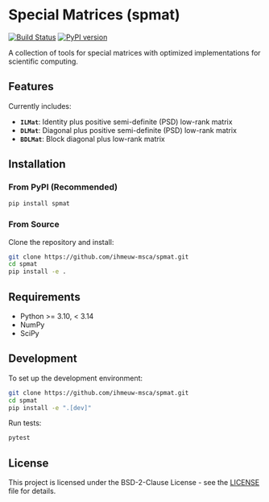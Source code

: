 # Special Matrices (spmat)

[![Build Status](https://github.com/ihmeuw-msca/spmat/workflows/python-build/badge.svg)](https://github.com/ihmeuw-msca/spmat/actions)
[![PyPI version](https://badge.fury.io/py/spmat.svg)](https://badge.fury.io/py/spmat)

A collection of tools for special matrices with optimized implementations for scientific computing.

## Features

Currently includes:

- **`ILMat`**: Identity plus positive semi-definite (PSD) low-rank matrix
- **`DLMat`**: Diagonal plus positive semi-definite (PSD) low-rank matrix  
- **`BDLMat`**: Block diagonal plus low-rank matrix

## Installation

### From PyPI (Recommended)

```bash
pip install spmat
```

### From Source

Clone the repository and install:

```bash
git clone https://github.com/ihmeuw-msca/spmat.git
cd spmat
pip install -e .
```

## Requirements

- Python >= 3.10, < 3.14
- NumPy
- SciPy

## Development

To set up the development environment:

```bash
git clone https://github.com/ihmeuw-msca/spmat.git
cd spmat
pip install -e ".[dev]"
```

Run tests:

```bash
pytest
```

## License

This project is licensed under the BSD-2-Clause License - see the [LICENSE](LICENSE) file for details.
